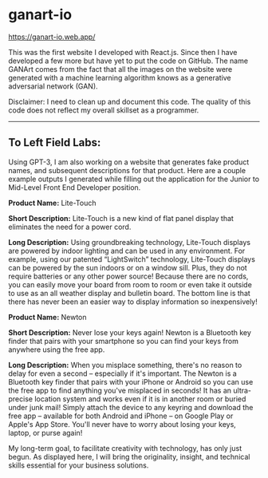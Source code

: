 # ganart-io

https://ganart-io.web.app/

This was the first website I developed with React.js. Since then I have developed a few more but have yet to put the code on GitHub.
The name GANArt comes from the fact that all the images on the website were generated with a machine learning algorithm knows as a generative adversarial network (GAN).

Disclaimer: I need to clean up and document this code. The quality of this code does not reflect my overall skillset as a programmer.
_________________________________________________________________________________________________________________________________________________________________________________

## To Left Field Labs:

Using GPT-3, I am also working on a website that generates fake product names, and subsequent descriptions for that product. Here are a couple example outputs I generated while filling out the application for the Junior to Mid-Level Front End Developer position.

  **Product Name:**
  Lite-Touch

  **Short Description:**
  Lite-Touch is a new kind of flat panel display that eliminates the need for a power cord.

  **Long Description:**
  Using groundbreaking technology, Lite-Touch displays are powered by indoor lighting and can be used in any environment. For example, using our patented “LightSwitch”  technology, Lite-Touch displays can be powered by the sun indoors or on a window sill. Plus, they do not require batteries or any other power source! Because there are no cords, you can easily move your board from room to room or even take it outside to use as an all weather display and bulletin board. The bottom line is that there has never been an easier way to display information so inexpensively!

  **Product Name:**
  Newton

  **Short Description:**
  Never lose your keys again! Newton is a Bluetooth key finder that pairs with your smartphone so you can find your keys from anywhere using the free app.

  **Long Description:**
  When you misplace something, there's no reason to delay for even a second – especially if it's important. The Newton is a Bluetooth key finder that pairs with your iPhone or Android so you can use the free app to find anything you've misplaced in seconds! It has an ultra-precise location system and works even if it is in another room or buried under junk mail! Simply attach the device to any keyring and download the free app – available for both Android and iPhone – on Google Play or Apple's App Store. You'll never have to worry about losing your keys, laptop, or purse again!
  
  
My long-term goal, to facilitate creativity with technology, has only just begun. As displayed here, I will bring the originality, insight, and technical skills essential for your business solutions.
